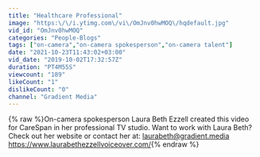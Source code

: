 ```yaml
---
title: "Healthcare Professional"
image: "https:\/\/i.ytimg.com\/vi\/OmJnv0hwMOQ\/hqdefault.jpg"
vid_id: "OmJnv0hwMOQ"
categories: "People-Blogs"
tags: ["on-camera","on-camera spokesperson","on-camera talent"]
date: "2021-10-23T11:43:02+03:00"
vid_date: "2019-10-02T17:32:57Z"
duration: "PT4M55S"
viewcount: "189"
likeCount: "1"
dislikeCount: "0"
channel: "Gradient Media"
---
```

{% raw %}On-camera spokesperson Laura Beth Ezzell created this video for CareSpan in her professional TV studio. Want to work with Laura Beth? Check out her website or contact her at: laurabeth@gradient.media<br /><a rel="nofollow" target="blank" href="https://www.laurabethezzellvoiceover.com/">https://www.laurabethezzellvoiceover.com/</a>{% endraw %}
